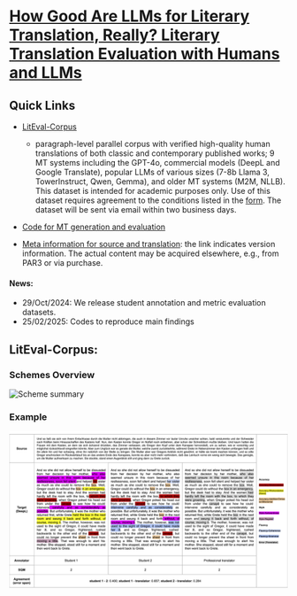 # [How Good Are LLMs for Literary Translation, Really? Literary Translation Evaluation with Humans and LLMs](https://arxiv.org/abs/2410.18697) 

## Quick Links
- [LitEval-Corpus](#)
    - paragraph-level parallel corpus with verified high-quality human translations of both classic and contemporary published works; 9 MT systems including the GPT-4o, commercial models (DeepL and Google Translate), popular LLMs of various sizes (7-8b Llama 3, TowerInstruct, Qwen, Gemma), and older MT systems (M2M, NLLB).
    This dataset is intended for academic purposes only. Use of this dataset requires agreement to the conditions listed in the [form](https://forms.gle/tGi64MBt59HL4QBQ7). The dataset will be sent via email within two business days. 

- [Code for MT generation and evaluation](codes)

- [Meta information for source and translation](meta): the link indicates version information. The actual content may be acquired elsewhere, e.g., from PAR3 or via purchase. 
  
 #### News:
 - 29/Oct/2024: We release student annotation and metric evaluation datasets.
 - 25/02/2025: Codes to reproduce main findings


## LitEval-Corpus:

### Schemes Overview
![Scheme summary](image/scheme_comparison.png)

### Example
![<img align="right" width="400">](image/exmaple_deen.png)
